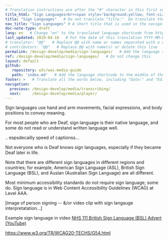 ```yaml
---
# Translation instructions are after the "#" character in this first section. They are comments that do not show up in the web page. You do not need to translate the instructions after #.
title_html: "Sign Languages<br><span style='background:yellow; font-size:65%'>Note: This page is not ready for detailed review yet.</span>"
title: "Sign Languages"   # Do not translate "title:". Do translate the text after "title:".
nav_title: "Sign Languages" # A short title that is used in the navigation
doc-note-type: draft
lang: en   # Change "en" to the translated language shortcode from https://www.iana.org/assignments/language-subtag-registry/language-subtag-registry
last_updated: 2019-04-10   # Put the date of this translation YYYY-MM-DD (with month in the middle)
# translator: "@@"   # Replace @@ with name or names separated with a comma
# contributors: "@@"   # Replace @@ with name(s) or delete this line
permalink: /design-develop/media/sign-languages/   # Add the language shortcode to the end; for example /fundamentals/accessibility-intro/fr
ref: /design-develop/media/sign-languages/   # Do not change this
layout: default
github:
   repository: w3c/wai-media-guide
   path: 'index.md'   # Add the language shortcode to the middle of the filename, for example index.fr.md
footer: >   # Translate all the words below, including "Date:" and "Editor:". 
navigation:
  previous: /design-develop/media/transcribing/
  next:     /design-develop/media/player/
---
```


Sign languages use hand and arm movements, facial expressions, and body positions to convey meaning.

For most people who are Deaf, sign language is their native language, and some do not read or understand written language well.

.. espsdecailly speed of captionss...

Not everyone who is Deaf knows sign languages, especially if they became Deaf later in life.

Note that there are different sign languages in different regions and countries; for example, American Sign Language (ASL), British Sign Language (BSL), and Auslan (Australian Sign Language) are all different.

Most minimum accessibility standards do not require sign language; some do. Sign language is in Web Content Accessibility Guidelines (WCAG) at Level AAA.

[image of person signing -- &/or video clip with sign langauge interpretatation...]

Example sign language in video [NHS 111 British Sign Language (BSL) Advert (YouTube)](https://www.youtube.com/watch?v=TCq3ru9HQSc)

https://www.w3.org/TR/WCAG20-TECHS/G54.html
